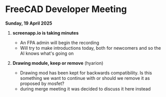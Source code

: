 # FreeCAD Developer Meeting

**Sunday, 19 April 2025**

1. **screenapp.io is taking minutes**
   - An FPA admin will begin the recording
   - Will try to make introductions today, both for newcomers and so the AI knows what's going on

2. **Drawing module, keep or remove** (hyarion)
   - Drawing mod has been kept for backwards compatibility. Is this something we want to continue with or should we remove it as proposed by mosfet?
   - during merge meeting it was decided to discuss it here instead
